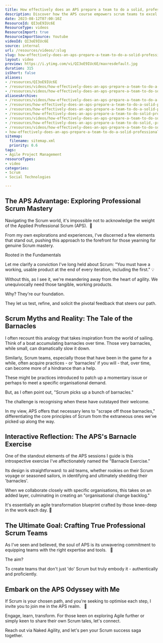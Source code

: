```yaml
---
title: How effectively does an APS prepare a team to do a solid, professional Scrum?
description: Discover how the APS course empowers scrum teams to excel in professional scrum practices. Join Martin Hinshelwood for insights on effective training!
date: 2023-08-12T07:00:10Z
ResourceId: QI3oE9IUc6E
ResourceType: videos
ResourceImport: true
ResourceImportSource: Youtube
videoId: QI3oE9IUc6E
source: internal
url: /resources/videos/:slug
slug: how-effectively-does-an-aps-prepare-a-team-to-do-a-solid-professional-scrum
layout: video
preview: https://i.ytimg.com/vi/QI3oE9IUc6E/maxresdefault.jpg
duration: 315
isShort: false
aliases:
- /resources/QI3oE9IUc6E
- /resources/videos/how-effectively-does-an-aps-prepare-a-team-to-do-a-solid-professional-scrum
- /resources/videos/how-effectively-does-an-aps-prepare-a-team-to-do-solid-professional-scrum
aliasesArchive:
- /resources/videos/how-effectively-does-an-aps-prepare-a-team-to-do-a-solid-professional-scrum
- /resources/how-effectively-does-an-aps-prepare-a-team-to-do-a-solid-professional-scrum-2
- /resources/how-effectively-does-an-aps-prepare-a-team-to-do-a-solid-professional-scrum
- /resources/how-effectively-does-an-aps-prepare-a-team-to-do-solid-professional-scrum
- /resources/videos/how-effectively-does-an-aps-prepare-a-team-to-do-solid,-professional-scrum
- /resources/how-effectively-does-an-aps-prepare-a-team-to-do-solid,-professional-scrum
- /resources/videos/how-effectively-does-an-aps-prepare-a-team-to-do-solid-professional-scrum
- how-effectively-does-an-aps-prepare-a-team-to-do-a-solid-professional-scrum
sitemap:
  filename: sitemap.xml
  priority: 0.6
tags:
- Agile Project Management
resourceTypes:
- video
categories:
- Scrum
- Social Technologies

---
```

## The APS Advantage: Exploring Professional Scrum Mastery

Navigating the Scrum world, it's impossible not to acknowledge the weight of the Applied Professional Scrum (APS).  🚀

From my own explorations and experiences, I've discerned a few elements that stand out, pushing this approach to the forefront for those yearning for genuine Scrum mastery.

Rooted in the Fundamentals

Let me clarify a conviction I've long held about Scrum: "You must have a working, usable product at the end of every iteration, including the first." 💡

Without this, as I see it, we're meandering away from the heart of agility. We unequivocally need those tangible, working products.

Why? They're our foundation.

They let us test, refine, and solicit the pivotal feedback that steers our path.

## Scrum Myths and Reality: The Tale of the Barnacles

I often recount this analogy that takes inspiration from the world of sailing. Think of a boat accumulating barnacles over time. Those very barnacles, while small, can dramatically slow it down.

Similarly, Scrum teams, especially those that have been in the game for a while, often acquire practices - or 'barnacles' if you will - that, over time, can become more of a hindrance than a help.

These might be practices introduced to patch up a momentary issue or perhaps to meet a specific organisational demand.

But, as I often point out, "Scrum picks up a bunch of barnacles."

The challenge is recognising when these have outstayed their welcome.

In my view, APS offers that necessary lens to "scrape off those barnacles," differentiating the core principles of Scrum from the extraneous ones we've picked up along the way.

## Interactive Reflection: The APS's Barnacle Exercise

One of the standout elements of the APS sessions I guide is this introspective exercise I've affectionately named the "Barnacle Exercise."

Its design is straightforward: to aid teams, whether rookies on their Scrum voyage or seasoned sailors, in identifying and ultimately shedding their 'barnacles'.

When we collaborate closely with specific organisations, this takes on an added layer, culminating in creating an "organisational change backlog."

It's essentially an agile transformation blueprint crafted by those knee-deep in the work each day. 🔄

## The Ultimate Goal: Crafting True Professional Scrum Teams

As I've seen and believed, the soul of APS is its unwavering commitment to equipping teams with the right expertise and tools.   🎯

The aim?

To create teams that don't just 'do' Scrum but truly embody it - authentically and proficiently.

## Embark on the APS Odyssey with Me

If Scrum is your chosen path, and you're seeking to optimise each step, I invite you to join me in the APS realm.   🌟

Engage, learn, transform. For those keen on exploring Agile further or simply keen to share their own Scrum tales, let's connect.

Reach out via Naked Agility, and let's pen your Scrum success saga together.
